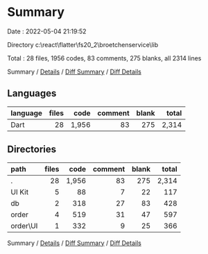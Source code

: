 # Summary

Date : 2022-05-04 21:19:52

Directory c:\react\flatter\fs20_2\broetchenservice\lib

Total : 28 files,  1956 codes, 83 comments, 275 blanks, all 2314 lines

Summary / [Details](details.md) / [Diff Summary](diff.md) / [Diff Details](diff-details.md)

## Languages
| language | files | code | comment | blank | total |
| :--- | ---: | ---: | ---: | ---: | ---: |
| Dart | 28 | 1,956 | 83 | 275 | 2,314 |

## Directories
| path | files | code | comment | blank | total |
| :--- | ---: | ---: | ---: | ---: | ---: |
| . | 28 | 1,956 | 83 | 275 | 2,314 |
| UI Kit | 5 | 88 | 7 | 22 | 117 |
| db | 2 | 318 | 27 | 83 | 428 |
| order | 4 | 519 | 31 | 47 | 597 |
| order\UI | 1 | 332 | 9 | 25 | 366 |

Summary / [Details](details.md) / [Diff Summary](diff.md) / [Diff Details](diff-details.md)